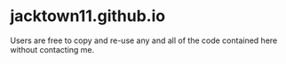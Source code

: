 jacktown11.github.io
=====================

Users are free to copy and re-use any and all of the code contained here without contacting me.
